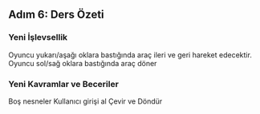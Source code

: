 ## Adım 6: Ders Özeti

### Yeni İşlevsellik

Oyuncu yukarı/aşağı oklara bastığında araç ileri ve geri hareket edecektir.
Oyuncu sol/sağ oklara bastığında araç döner
 
### Yeni Kavramlar ve Beceriler

Boş nesneler
Kullanıcı girişi al
Çevir ve Döndür
